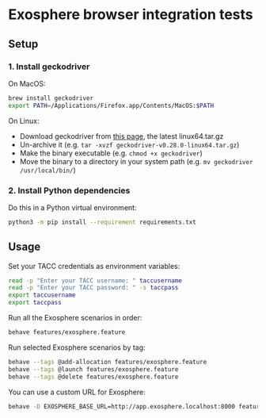 # Exosphere browser integration tests

## Setup

### 1. Install geckodriver

On MacOS:

```bash
brew install geckodriver 
export PATH=/Applications/Firefox.app/Contents/MacOS:$PATH
```

On Linux:

- Download geckodriver from [this page](https://github.com/mozilla/geckodriver/releases), the latest linux64.tar.gz
- Un-archive it (e.g. `tar -xvzf geckodriver-v0.28.0-linux64.tar.gz`)
- Make the binary executable (e.g. `chmod +x geckodriver`)
- Move the binary to a directory in your system path (e.g. `mv geckodriver /usr/local/bin/`)

### 2. Install Python dependencies

Do this in a Python virtual environment:

```bash
python3 -m pip install --requirement requirements.txt 
```

## Usage

Set your TACC credentials as environment variables:

```bash
read -p "Enter your TACC username: " taccusername
read -p "Enter your TACC password: " -s taccpass
export taccusername
export taccpass
```

Run all the Exosphere scenarios in order: 

```bash
behave features/exosphere.feature
```

Run selected Exosphere scenarios by tag:

```bash
behave --tags @add-allocation features/exosphere.feature
behave --tags @launch features/exosphere.feature
behave --tags @delete features/exosphere.feature
```

You can use a custom URL for Exosphere:

```bash
behave -D EXOSPHERE_BASE_URL=http://app.exosphere.localhost:8000 features/exosphere.feature 
```
